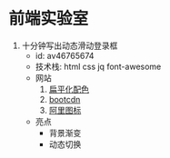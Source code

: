 # 前端实验室
1. 十分钟写出动态滑动登录框
    - id: av46765674
    - 技术栈: html css jq font-awesome
    - 网站
        1. [扁平化配色](https://flatuicolors.com/)
        2. [bootcdn](https://cdn.bootcss.com/jquery/3.4.1/jquery.min.js)
        3. [阿里图标](http://at.alicdn.com/t/font_1629963_1f3it657m0v.css)
    - 亮点
        - 背景渐变
        - 动态切换

